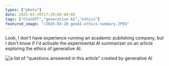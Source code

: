 ```yaml
---
types: ["photo"]
date: 2025-03-20T17:29:09-04:00
tags: ["ChatGPT","generative AI","ethics"]
featured_image: "/2025-03-20-genAI-ethics-summary.JPEG"
---
```

Look, I don't have experience running an academic publishing company, but I don't know if I'd activate the experimental AI summarizer on an article exploring the ethics of generative AI.

![a list of "questions answered in this article" created by generative AI](/2025-03-20-genAI-ethics-summary.JPEG)